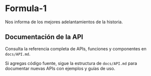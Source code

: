 # Formula-1
Nos informa de los mejores adelantamientos de la historia.

## Documentación de la API

Consulta la referencia completa de APIs, funciones y componentes en `docs/API.md`.

Si agregas código fuente, sigue la estructura de `docs/API.md` para documentar nuevas APIs con ejemplos y guías de uso.

